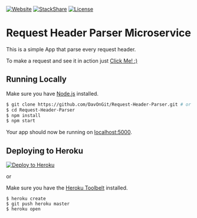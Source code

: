 [![Website](https://img.shields.io/website-up-down-green-red/https/requestheaderparserms.herokuapp.com%2F.svg?maxAge=2592000)](https://requestheaderparserms.herokuapp.com/)
[![StackShare](http://img.shields.io/badge/tech-stack-0690fa.svg?style=flat)](http://stackshare.io/DavOnGit/myown)
[![License](https://img.shields.io/cocoapods/l/AFNetworking.svg)](http://doge.mit-license.org)

# Request Header Parser Microservice

This is a simple App that parse every request header.

To make a request and see it in action just [Click Me! :)](https://requestheaderparserms.herokuapp.com/api/hparser)

## Running Locally

Make sure you have [Node.js](http://nodejs.org/) installed.

```sh
$ git clone https://github.com/DavOnGit/Request-Header-Parser.git # or clone your own fork
$ cd Request-Header-Parser
$ npm install
$ npm start
```

Your app should now be running on [localhost:5000](http://localhost:5000/).

## Deploying to Heroku

[![Deploy to Heroku](https://www.herokucdn.com/deploy/button.png)](https://heroku.com/deploy)

or

Make sure you have the [Heroku Toolbelt](https://toolbelt.heroku.com/) installed.

```
$ heroku create
$ git push heroku master
$ heroku open
```

